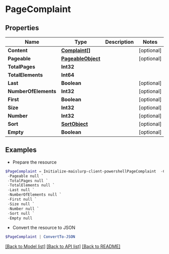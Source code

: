 # PageComplaint
## Properties

Name | Type | Description | Notes
------------ | ------------- | ------------- | -------------
**Content** | [**Complaint[]**](Complaint) |  | [optional] 
**Pageable** | [**PageableObject**](PageableObject) |  | [optional] 
**TotalPages** | **Int32** |  | 
**TotalElements** | **Int64** |  | 
**Last** | **Boolean** |  | [optional] 
**NumberOfElements** | **Int32** |  | [optional] 
**First** | **Boolean** |  | [optional] 
**Size** | **Int32** |  | [optional] 
**Number** | **Int32** |  | [optional] 
**Sort** | [**SortObject**](SortObject) |  | [optional] 
**Empty** | **Boolean** |  | [optional] 

## Examples

- Prepare the resource
```powershell
$PageComplaint = Initialize-maislurp-client-powershellPageComplaint  -Content null `
 -Pageable null `
 -TotalPages null `
 -TotalElements null `
 -Last null `
 -NumberOfElements null `
 -First null `
 -Size null `
 -Number null `
 -Sort null `
 -Empty null
```

- Convert the resource to JSON
```powershell
$PageComplaint | ConvertTo-JSON
```

[[Back to Model list]](../README#documentation-for-models) [[Back to API list]](../README#documentation-for-api-endpoints) [[Back to README]](../README)

